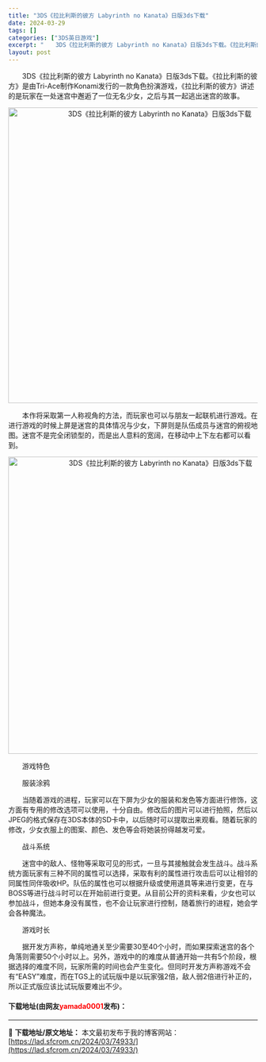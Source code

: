 ```yaml
---
title: "3DS《拉比利斯的彼方 Labyrinth no Kanata》日版3ds下载"
date: 2024-03-29
tags: []
categories: ["3DS英日游戏"]
excerpt: "　　3DS《拉比利斯的彼方 Labyrinth no Kanata》日版3ds下载。《拉比利斯的彼方》是由Tri-Ace制作Konami发行的一款角色扮演游戏，《拉比利斯的彼方》讲述的是玩家在一处迷宫中邂逅了一位无名少女，之后与其一起逃出迷宫的故事。 　　本作将采取第一人称视角的方法，而玩家也可以与&hellip;"
layout: post
---
```


 <p>　　3DS《拉比利斯的彼方 Labyrinth no Kanata》日版3ds下载。《拉比利斯的彼方》是由Tri-Ace制作Konami发行的一款角色扮演游戏，《拉比利斯的彼方》讲述的是玩家在一处迷宫中邂逅了一位无名少女，之后与其一起逃出迷宫的故事。</p> <p align="center"><img align="" border="0" src="https://lad.sfcrom.cn/wp-content/uploads/2024/03/20240329_660625ad910ed.png" width="596" alt="3DS《拉比利斯的彼方 Labyrinth no Kanata》日版3ds下载" /></p> <p>　　本作将采取第一人称视角的方法，而玩家也可以与朋友一起联机进行游戏。在进行游戏的时候上屏是迷宫的具体情况与少女，下屏则是队伍成员与迷宫的俯视地图。迷宫不是完全闭锁型的，而是出人意料的宽阔，在移动中上下左右都可以看到。</p> <p align="center"><img align="" border="0" src="https://lad.sfcrom.cn/wp-content/uploads/2024/03/20240329_660625aec031a.png" width="599" alt="3DS《拉比利斯的彼方 Labyrinth no Kanata》日版3ds下载" /></p> <p>　　游戏特色</p> <p>　　服装涂鸦</p> <p>　　当随着游戏的进程，玩家可以在下屏为少女的服装和发色等方面进行修饰，这方面有专用的修改选项可以使用，十分自由。修改后的图片可以进行拍照，然后以JPEG的格式保存在3DS本体的SD卡中，以后随时可以提取出来观看。随着玩家的修改，少女衣服上的图案、颜色、发色等会将她装扮得越发可爱。</p> <p>　　战斗系统</p> <p>　　迷宫中的敌人、怪物等采取可见的形式，一旦与其接触就会发生战斗。战斗系统方面玩家有三种不同的属性可以选择，采取有利的属性进行攻击后可以让相邻的同属性同伴吸收HP。队伍的属性也可以根据升级或使用道具等来进行变更，在与BOSS等进行战斗时可以在开始前进行变更。从目前公开的资料来看，少女也可以参加战斗，但她本身没有属性，也不会让玩家进行控制，随着旅行的进程，她会学会各种魔法。</p> <p>　　游戏时长</p> <p>　　据开发方声称，单纯地通关至少需要30至40个小时，而如果探索迷宫的各个角落则需要50个小时以上。另外，游戏中的的难度从普通开始一共有5个阶段，根据选择的难度不同，玩家所需的时间也会产生变化。但同时开发方声称游戏不会有&ldquo;EASY&rdquo;难度，而在TGS上的试玩版中是以玩家强2倍，敌人弱2倍进行补正的，所以正式版应该比试玩版要难出不少。</p> <p><h4>下载地址(由网友<font color="red">yamada0001</font>发布)：</h4></p> 

---
📖 **下载地址/原文地址：** 本文最初发布于我的博客网站：[https://lad.sfcrom.cn/2024/03/74933/](https://lad.sfcrom.cn/2024/03/74933/)
